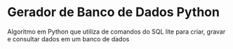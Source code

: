 # Gerador de Banco de Dados Python
 Algoritmo em Python que utiliza de comandos do SQL lite para criar, gravar e consultar dados em um banco de dados

